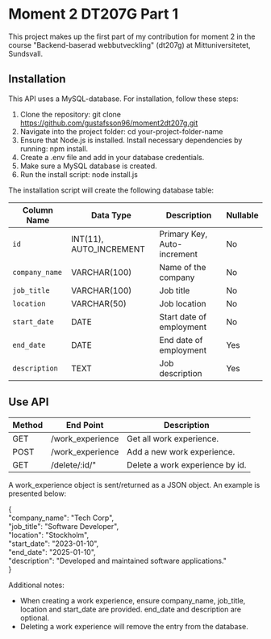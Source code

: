 # Moment 2 DT207G Part 1

This project makes up the first part of my contribution for moment 2 in the course "Backend-baserad webbutveckling" (dt207g) at Mittuniversitetet, Sundsvall. 

## Installation

This API uses a MySQL-database. For installation, follow these steps:

1. Clone the repository: git clone https://github.com/gustafsson96/moment2dt207g.git 
2. Navigate into the project folder: cd your-project-folder-name
3. Ensure that Node.js is installed. Install necessary dependencies by running: npm install.
4. Create a .env file and add in your database credentials.
5. Make sure a MySQL database is created.
6. Run the install script: node install.js

The installation script will create the following database table: 

| Column Name     | Data Type            | Description                   | Nullable |
|-----------------|----------------------|-------------------------------|----------|
| `id`            | INT(11), AUTO_INCREMENT | Primary Key, Auto-increment | No    | 
| `company_name`  | VARCHAR(100)         | Name of the company            | No       | 
| `job_title`     | VARCHAR(100)         | Job title                      | No       | 
| `location`      | VARCHAR(50)          | Job location                   | No       |
| `start_date`    | DATE                 | Start date of employment       | No       |
| `end_date`      | DATE                 | End date of employment         | Yes      |
| `description`   | TEXT                 | Job description                | Yes      |

## Use API

| Method    | End Point         | Description  |
|-----------------|----------------------|---------|
| GET   | /work_experience      | Get all work experience.|
| POST  | /work_experience      | Add a new work experience.|
| GET   | /delete/:id/"         | Delete a work experience by id. |

A work_experience object is sent/returned as a JSON object. An example is presented below:

{ <br>
    "company_name": "Tech Corp",<br>
    "job_title": "Software Developer",<br>
    "location": "Stockholm",<br>
    "start_date": "2023-01-10",<br>
    "end_date": "2025-01-10",<br>
    "description": "Developed and maintained software applications."
    <br>
  }

Additional notes: 
* When creating a work experience, ensure company_name, job_title, location and start_date are provided. end_date and description are optional. 
* Deleting a work experience will remove the entry from the database.





